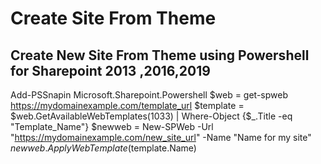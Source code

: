 # Create Site From Theme

## Create New Site From Theme using Powershell for Sharepoint 2013 ,2016,2019




Add-PSSnapin Microsoft.Sharepoint.Powershell
$web = get-spweb https://mydomainexample.com/template_url
$template = $web.GetAvailableWebTemplates(1033) | Where-Object {$_.Title -eq "Template_Name"}
$newweb = New-SPWeb -Url "https://mydomainexample.com/new_site_url" -Name "Name for my site"
$newweb.ApplyWebTemplate($template.Name)
